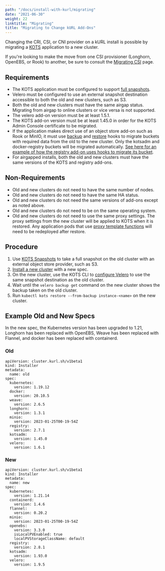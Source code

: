 ```yaml
---
path: "/docs/install-with-kurl/migrating"
date: "2021-06-30"
weight: 22
linktitle: "Migrating"
title: "Migrating to Change kURL Add-Ons"
---
```


Changing the CRI, CSI, or CNI provider on a kURL install is possible by migrating a [KOTS](https://kots.io/) application to a new cluster.

If you're looking to make the move from one CSI provisioner (Longhorn, OpenEBS, or Rook) to another, be sure to consult the [Migrating CSI](/docs/install-with-kurl/migrating-csi) page.

## Requirements

* The KOTS application must be configured to support [full snapshots](https://kots.io/kotsadm/snapshots/overview/#full-snapshots-recommended).
* Velero must be configured to use an external snapshot destination accessible to both the old and new clusters, such as S3.
* Both the old and new clusters must have the same airgap status. Migrating from airgap to online clusters or vice versa is not supported.
* The velero add-on version must be at least 1.5.1.
* The KOTS add-on version must be at least 1.45.0 in order for the KOTS Admin Console certificate to be migrated.
* If the application makes direct use of an object store add-on such as Rook or MinIO, it must use [backup](https://velero.io/docs/v1.6/backup-hooks/) and [restore](https://velero.io/docs/v1.6/restore-hooks/) hooks to migrate buckets with required data from the old to the new cluster. Only the kotsadm and docker-registry buckets will be migrated automatically. [See here for an example of how the registry add-on uses hooks to migrate its bucket](https://github.com/replicatedhq/kURL/blob/v2021.06.30-0/addons/registry/2.7.1/tmpl-configmap-velero.yaml).
* For airgapped installs, both the old and new clusters must have the same versions of the KOTS and registry add-ons.

## Non-Requirements

* Old and new clusters do not need to have the same number of nodes.
* Old and new clusters do not need to have the same HA status.
* Old and new clusters do not need the same versions of add-ons except as noted above.
* Old and new clusters do not need to be on the same operating system.
* Old and new clusters do not need to use the same proxy settings. The proxy settings from the new cluster will be applied to KOTS when it is restored. Any application pods that use [proxy template functions](https://kots.io/reference/template-functions/static-context/#httpproxy) will need to be redeployed after restore.

## Procedure

1. Use [KOTS Snapshots](https://kots.io/kotsadm/snapshots/overview/) to take a full snapshot on the old cluster with an external object store provider, such as S3.
1. [Install a new cluster](https://kurl.sh/docs/install-with-kurl/) with a new spec.
1. On the new cluster, use the KOTS CLI to [configure Velero](https://kots.io/kots-cli/velero/) to use the same snapshot destination as the old cluster.
1. Wait until the `velero backup get` command on the new cluster shows the backup taken on the old cluster.
1. Run `kubectl kots restore --from-backup instance-<name>` on the new cluster.

## Example Old and New Specs

In the new spec, the Kubernetes version has been upgraded to 1.21, Longhorn has been replaced with OpenEBS, Weave has been replaced with Flannel, and docker has been replaced with containerd.

### Old

```
apiVersion: cluster.kurl.sh/v1beta1
kind: Installer
metadata:
  name: old
spec:
  kubernetes:
    version: 1.19.12
  docker:
    version: 20.10.5
  weave:
    version: 2.6.5
  longhorn:
    version: 1.3.1
  minio:
    version: 2023-01-25T00-19-54Z
  registry:
    version: 2.7.1
  kotsadm:
    version: 1.45.0
  velero:
    version: 1.6.1
```

### New

```
apiVersion: cluster.kurl.sh/v1beta1
kind: Installer
metadata:
  name: new
spec:
  kubernetes:
    version: 1.21.14
  containerd:
    version: 1.4.6
  flannel:
    version: 0.20.2
  minio:
    version: 2023-01-25T00-19-54Z
  openebs:
    version: 3.3.0
    isLocalPVEnabled: true
    localPVStorageClassName: default
  registry:
    version: 2.8.1
  kotsadm:
    version: 1.93.0
  velero:
    version: 1.9.5
```
